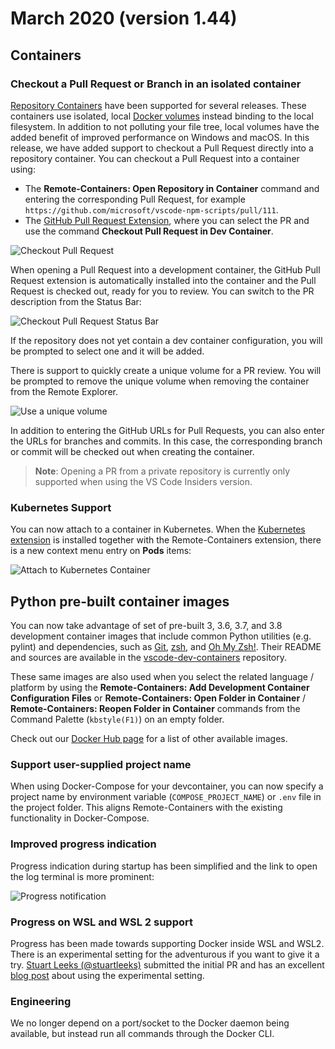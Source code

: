 # March 2020 (version 1.44)

## Containers

### Checkout a Pull Request or Branch in an isolated container

[Repository Containers](https://code.visualstudio.com/docs/remote/containers#_quick-start-open-a-git-repository-in-an-isolated-container-volume) have been supported for several releases.
These containers use isolated, local [Docker volumes](https://docs.docker.com/storage/volumes/) instead binding to the local filesystem. In addition to not polluting your file tree, local volumes have the added benefit of improved performance on Windows and macOS. In this release, we have added support to checkout a Pull Request directly into a repository container. You can checkout a Pull Request into a container using:

* The **Remote-Containers: Open Repository in Container** command and entering the corresponding Pull Request, for example `https://github.com/microsoft/vscode-npm-scripts/pull/111`.
* The [GitHub Pull Request Extension](https://marketplace.visualstudio.com/items?itemName=GitHub.vscode-pull-request-github), where you can select the PR and use the command **Checkout Pull Request in Dev Container**.

![Checkout Pull Request](images/1_44/checkout-pr.png)

When opening a Pull Request into a development container, the GitHub Pull Request extension is automatically installed into the container and the Pull Request is checked out, ready for you to review. You can switch to the PR description from the Status Bar:

![Checkout Pull Request Status Bar](images/1_44/checkout-pr-status.png)

If the repository does not yet contain a dev container configuration, you will be prompted to select one and it will be added.

There is support to quickly create a unique volume for a PR review. You will be prompted to remove the unique volume when removing the container from the Remote Explorer.

![Use a unique volume](images/1_44/checkout-unique.png)

In addition to entering the GitHub URLs for Pull Requests, you can also enter the URLs for branches and commits. In this case, the corresponding branch or commit will be checked out when creating the container.

>**Note**: Opening a PR from a private repository is currently only supported when using the VS Code Insiders version.

### Kubernetes Support

You can now attach to a container in Kubernetes. When the [Kubernetes extension](https://marketplace.visualstudio.com/items?itemName=ms-kubernetes-tools.vscode-kubernetes-tools) is installed together with the Remote-Containers extension, there is a new context menu entry on **Pods** items:

![Attach to Kubernetes Container](images/1_44/k8s-attach.png)

## Python pre-built container images

You can now take advantage of set of pre-built 3, 3.6, 3.7, and 3.8 development container images that include common Python utilities (e.g. pylint) and dependencies, such as [Git](https://git-scm.com/), [zsh](https://en.wikipedia.org/wiki/Z_shell), and [Oh My Zsh!](https://ohmyz.sh/). Their README and sources are available in the [vscode-dev-containers](https://github.com/microsoft/vscode-dev-containers/tree/master/containers/python-3) repository.

These same images are also used when you select the related language / platform by using the **Remote-Containers: Add Development Container Configuration Files** or **Remote-Containers: Open Folder in Container** / **Remote-Containers: Reopen Folder in Container** commands from the Command Palette (`kbstyle(F1)`) on an empty folder.

Check out our [Docker Hub page](https://hub.docker.com/_/microsoft-vscode-devcontainers) for a list of other available images.

### Support user-supplied project name

When using Docker-Compose for your devcontainer, you can now specify a project name by environment variable (`COMPOSE_PROJECT_NAME`) or `.env` file in the project folder. This aligns Remote-Containers with the existing functionality in Docker-Compose.

### Improved progress indication

Progress indication during startup has been simplified and the link to open the log terminal is more prominent:

![Progress notification](images/1_44/devcontainer-progress.png)

### Progress on WSL and WSL 2 support

Progress has been made towards supporting Docker inside WSL and WSL2. There is an experimental setting for the adventurous if you want to give it a try. [Stuart Leeks (@stuartleeks)](https://github.com/stuartleeks) submitted the initial PR and has an excellent [blog post](https://stuartleeks.com/posts/vscode-devcontainers-wsl/) about using the experimental setting.

### Engineering

We no longer depend on a port/socket to the Docker daemon being available, but instead run all commands through the Docker CLI.
